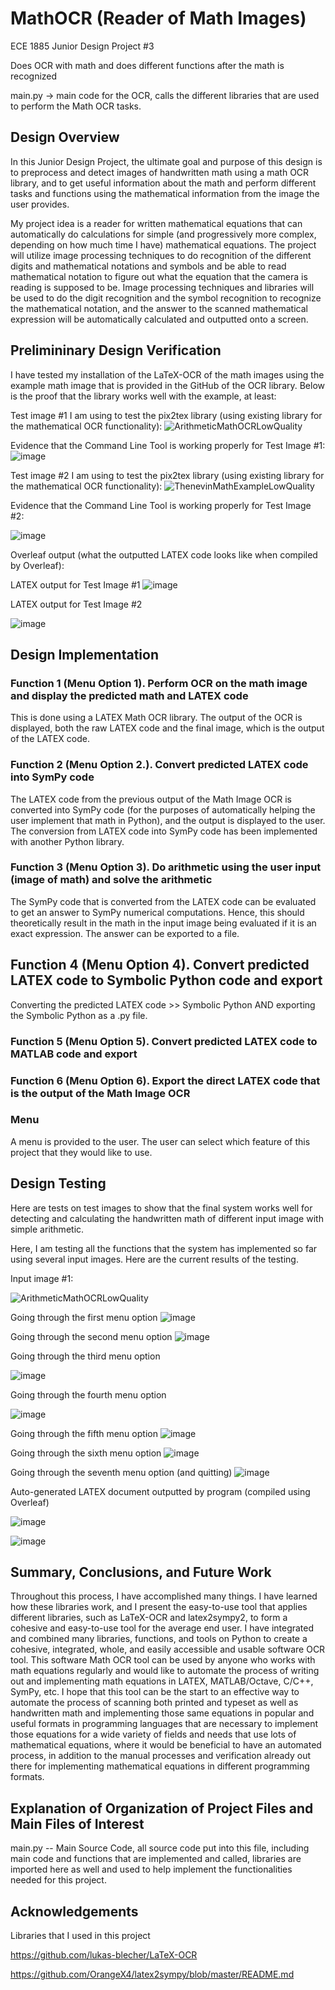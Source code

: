 # MathOCR (Reader of Math Images)

ECE 1885 Junior Design Project #3

Does OCR with math and does different functions after the math is recognized

main.py -> main code for the OCR, calls the different libraries that are used to perform the Math OCR tasks.

## Design Overview

In this Junior Design Project, the ultimate goal and purpose of this design is to preprocess and detect images of handwritten math using a math OCR library, and to get useful information about the math and perform different tasks and functions using the mathematical information from the image the user provides. 

My project idea is a reader for written mathematical equations that can automatically do calculations
for simple (and progressively more complex, depending on how much time I have) mathematical
equations. The project will utilize image processing techniques to do recognition of the different digits
and mathematical notations and symbols and be able to read mathematical notation to figure out what
the equation that the camera is reading is supposed to be. Image processing techniques and libraries
will be used to do the digit recognition and the symbol recognition to recognize the mathematical
notation, and the answer to the scanned mathematical expression will be automatically calculated and
outputted onto a screen.

## Prelimininary Design Verification

I have tested my installation of the LaTeX-OCR of the math images using the example math image that is provided in the GitHub of the OCR library. Below is the proof that the library works well with the example, at least:

Test image #1 I am using to test the pix2tex library (using existing library for the mathematical OCR functionality):
![ArithmeticMathOCRLowQuality](https://github.com/DiligentBuilder/MathOCR/assets/71938320/ef9e9895-76c4-4db8-9959-b368a81544bd)

Evidence that the Command Line Tool is working properly for Test Image #1:
![image](https://github.com/DiligentBuilder/MathOCR/assets/71938320/a59adf89-32ba-448e-9316-a8691ab85bcd)


Test image #2 I am using to test the pix2tex library (using existing library for the mathematical OCR functionality):
![ThenevinMathExampleLowQuality](https://github.com/DiligentBuilder/MathOCR/assets/71938320/aea564b7-ad8c-425f-a7bd-0f14eecd59b1)

Evidence that the Command Line Tool is working properly for Test Image #2:

![image](https://github.com/DiligentBuilder/MathOCR/assets/71938320/c8abda77-02e7-4994-b9e5-7d9cbc61cc29)

Overleaf output (what the outputted LATEX code looks like when compiled by Overleaf):

LATEX output for Test Image #1
![image](https://github.com/DiligentBuilder/MathOCR/assets/71938320/cfdcc2a7-08c1-4601-a7b9-02db44b45897)



LATEX output for Test Image #2

![image](https://github.com/DiligentBuilder/MathOCR/assets/71938320/74786958-7628-490e-9702-56d3a2003efc)










## Design Implementation


### Function 1 (Menu Option 1). Perform OCR on the math image and display the predicted math and LATEX code
This is done using a LATEX Math OCR library. The output of the OCR is displayed, both the raw LATEX code and the final image, which is the output of the LATEX code.  

### Function 2 (Menu Option 2.). Convert predicted LATEX code into SymPy code
The LATEX code from the previous output of the Math Image OCR is converted into SymPy code (for the purposes of automatically helping the user implement that math in Python), and the output is displayed to the user.
The conversion from LATEX code into SymPy code has been implemented with another Python library. 


### Function 3 (Menu Option 3). Do arithmetic using the user input (image of math) and solve the arithmetic
The SymPy code that is converted from the LATEX code can be evaluated to get an answer to SymPy numerical computations. Hence, this should theoretically result in the math in the input image being evaluated if it is an exact expression. The answer can be exported to a file. 

## Function 4 (Menu Option 4). Convert predicted LATEX code to Symbolic Python code and export

Converting the predicted LATEX code >> Symbolic Python AND exporting the Symbolic Python as a .py file.

### Function 5 (Menu Option 5). Convert predicted LATEX code to MATLAB code and export

### Function 6 (Menu Option 6). Export the direct LATEX code that is the output of the Math Image OCR

### Menu
A menu is provided to the user. The user can select which feature of this project that they would like to use. 


## Design Testing

Here are tests on test images to show that the final system works well for detecting and calculating the handwritten math of different input image with simple arithmetic.

Here, I am testing all the functions that the system has implemented so far using several input images. Here are the current results of the testing.


Input image #1:

![ArithmeticMathOCRLowQuality](https://github.com/DiligentBuilder/MathOCR/assets/71938320/0b060520-917b-4f9e-94b2-1632cffeb0a0)

Going through the first menu option
![image](https://github.com/DiligentBuilder/MathOCR/assets/71938320/f7e1888f-3a43-4aac-acc6-6ef1f3c31a3b)


Going through the second menu option
![image](https://github.com/DiligentBuilder/MathOCR/assets/71938320/c60bc488-55c7-4df2-b14d-6d46e7c700c2)


Going through the third menu option

![image](https://github.com/DiligentBuilder/MathOCR/assets/71938320/245c9133-64f3-4626-a26a-53ffba6ab86a)

Going through the fourth menu option

![image](https://github.com/DiligentBuilder/MathOCR/assets/71938320/3b798417-54d3-47d8-ab2a-090b47fa1d24)

Going through the fifth menu option
![image](https://github.com/DiligentBuilder/MathOCR/assets/71938320/d2f40a32-2b72-405c-8dc8-37a6b11e77d6)

Going through the sixth menu option
![image](https://github.com/DiligentBuilder/MathOCR/assets/71938320/b4a44c7c-8326-4790-a43e-534011b20286)

Going through the seventh menu option (and quitting)
![image](https://github.com/DiligentBuilder/MathOCR/assets/71938320/8825ea70-4601-42d7-8558-f091c324b4a9)






Auto-generated LATEX document outputted by program (compiled using Overleaf)

![image](https://github.com/DiligentBuilder/MathOCR/assets/71938320/193e0563-8ad4-475d-8f15-18fe49b16d59)

![image](https://github.com/DiligentBuilder/MathOCR/assets/71938320/95fee413-fdb1-4e15-97c1-9bd71f5fd4d1)











## Summary, Conclusions, and Future Work

Throughout this process, I have accomplished many things. I have learned how these libraries work, and I present the easy-to-use tool that applies different libraries, such as LaTeX-OCR and latex2sympy2, to form a cohesive and easy-to-use tool for the average end user. I have integrated and combined many libraries, functions, and tools on Python to create a cohesive, integrated, whole, and easily accessible and usable software OCR tool. This software Math OCR tool can be used by anyone who works with math equations regularly and would like to automate the process of writing out and implementing math equations in LATEX, MATLAB/Octave, C/C++, SymPy, etc. I hope that this tool can be the start to an effective way to automate the process of scanning both printed and typeset as well as handwritten math and implementing those same equations in popular and useful formats in programming languages that are necessary to implement those equations for a wide variety of fields and needs that use lots of mathematical equations, where it would be beneficial to have an automated process, in addition to the manual processes and verification already out there for implementing mathematical equations in different programming formats. 









## Explanation of Organization of Project Files and Main Files of Interest

main.py -- Main Source Code, all source code put into this file, including main code and functions that are implemented and called, libraries are imported here as well and used to help implement the functionalities needed for this project. 


## Acknowledgements
Libraries that I used in this project

https://github.com/lukas-blecher/LaTeX-OCR

https://github.com/OrangeX4/latex2sympy/blob/master/README.md

